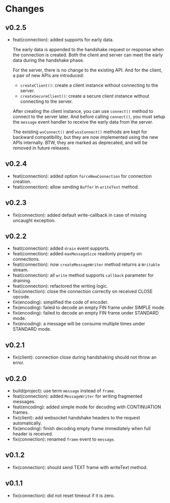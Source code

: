 # Changes

## v0.2.5

- feat(connection): added supports for early data.

    The early data is appended to the handshake request or response
    when the connection is created. Both the client and server can meet
    the early data during the handshake phase.

    For the server, there is no change to the existing API. And for the client,
    a pair of new APIs are introduced:

    - `createClient()`: create a client instance without connecting to the server.
    - `createSecureClient()`: create a secure client instance without connecting to the server.

    After creating the client instance, you can use `connect()` method to
    connect to the server later. And before calling `connect()`, you must setup
    the `message` event handler to receive the early data from the server.

    The existing `wsConnect()` and `wssConnect()` methods are kept for backward
    compatibility, but they are now implemented using the new APIs internally.
    BTW, they are marked as deprecated, and will be removed in future releases.

## v0.2.4

- feat(connection): added option `forceNewConnection` for connection creation.
- feat(connection): allow sending `Buffer` in `writeText` method.

## v0.2.3

- fix(connection): added default write-callback in case of missing uncaught exception.

## v0.2.2

- feat(connection): added `drain` event supports.
- feat(connection): added `maxMessageSize` readonly property on connections.
- feat(connection): now `createMessageWriter` method returns a `Writable` stream.
- feat(connection): all `write` method supports `callback` parameter for draining.
- feat(connection): refactored the writing logic.
- fix(connection): close the connection correctly on received CLOSE opcode.
- fix(encoding): simplified the code of encoder.
- fix(encoding): failed to decode an empty FIN frame under SIMPLE mode.
- fix(encoding): failed to decode an empty FIN frame under STANDARD mode.
- fix(encoding): a message will be consume multiple times under STANDARD mode.

## v0.2.1

- fix(client): connection close during handshaking should not throw an error.

## v0.2.0

- build(project): use term `message` instead of `frame`.
- feat(connection): added `MessageWriter` for writing fragmented messages.
- feat(encoding): added simple mode for decoding with CONTINUATION frames.
- fix(client): add websocket handshake headers to the request automatically.
- fix(encoding): finish decoding empty frame immediately when full header is received.
- fix(connection): renamed `frame` event to `message`.

## v0.1.2

- fix(connection): should send TEXT frame with writeText method.

## v0.1.1

- fix(connection): did not reset timeout if it is zero.
